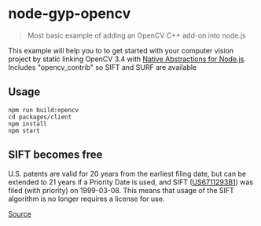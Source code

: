 # node-gyp-opencv

> Most basic example of adding an OpenCV C++ add-on into node.js

This example will help you to to get started with your computer vision project by static linking OpenCV 3.4 with [Native Abstractions for Node.js](https://github.com/nodejs/nan). Includes "opencv_contrib" so SIFT and SURF are available

## Usage

```
npm run build:opencv
cd packages/client
npm install
npm start
```

## SIFT becomes free

U.S. patents are valid for 20 years from the earliest filing date, but can be extended to 21 years if a Priority Date is used, and SIFT ([US6711293B1](https://patents.google.com/patent/US6711293B1/en)) was filed (with priority) on 1999-03-08. This means that usage of the SIFT algorithm is no longer requires a license for use.
    
[Source](https://piero.dev/2019/04/the-sift-patent-has-expired/)
